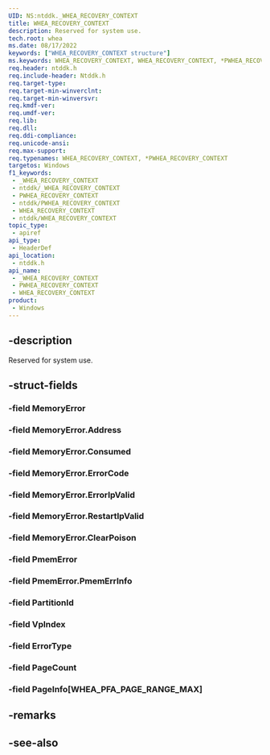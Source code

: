 ```yaml
---
UID: NS:ntddk._WHEA_RECOVERY_CONTEXT
title: WHEA_RECOVERY_CONTEXT
description: Reserved for system use.
tech.root: whea
ms.date: 08/17/2022
keywords: ["WHEA_RECOVERY_CONTEXT structure"]
ms.keywords: WHEA_RECOVERY_CONTEXT, WHEA_RECOVERY_CONTEXT, *PWHEA_RECOVERY_CONTEXT,
req.header: ntddk.h
req.include-header: Ntddk.h
req.target-type: 
req.target-min-winverclnt: 
req.target-min-winversvr: 
req.kmdf-ver: 
req.umdf-ver: 
req.lib: 
req.dll: 
req.ddi-compliance: 
req.unicode-ansi: 
req.max-support: 
req.typenames: WHEA_RECOVERY_CONTEXT, *PWHEA_RECOVERY_CONTEXT
targetos: Windows
f1_keywords:
 - _WHEA_RECOVERY_CONTEXT
 - ntddk/_WHEA_RECOVERY_CONTEXT
 - PWHEA_RECOVERY_CONTEXT
 - ntddk/PWHEA_RECOVERY_CONTEXT
 - WHEA_RECOVERY_CONTEXT
 - ntddk/WHEA_RECOVERY_CONTEXT
topic_type:
 - apiref
api_type:
 - HeaderDef
api_location:
 - ntddk.h
api_name:
 - _WHEA_RECOVERY_CONTEXT
 - PWHEA_RECOVERY_CONTEXT
 - WHEA_RECOVERY_CONTEXT
product:
 - Windows
---
```


## -description

Reserved for system use.

## -struct-fields

### -field MemoryError

### -field MemoryError.Address

### -field MemoryError.Consumed

### -field MemoryError.ErrorCode

### -field MemoryError.ErrorIpValid

### -field MemoryError.RestartIpValid

### -field MemoryError.ClearPoison

### -field PmemError

### -field PmemError.PmemErrInfo

### -field PartitionId

### -field VpIndex

### -field ErrorType

### -field PageCount

### -field PageInfo[WHEA_PFA_PAGE_RANGE_MAX]

## -remarks

## -see-also
